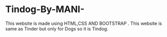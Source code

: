 # Tindog-By-MANI-
This website is made using HTML,CSS AND BOOTSTRAP . This website is same as Tinder but only for Dogs so it is Tindog. 
